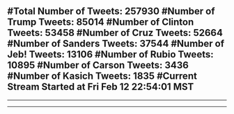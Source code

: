 #Total Number of Tweets: 257930 
#Number of Trump Tweets: 85014
#Number of Clinton Tweets: 53458
#Number of Cruz Tweets: 52664
#Number of Sanders Tweets: 37544
#Number of Jeb! Tweets: 13106
#Number of Rubio Tweets: 10895
#Number of Carson Tweets: 3436
#Number of Kasich Tweets: 1835
#Current Stream Started at Fri Feb 12 22:54:01 MST
---
---
---
